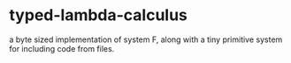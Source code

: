 # typed-lambda-calculus
a byte sized implementation of system F, along with a tiny primitive system for
including code from files.
